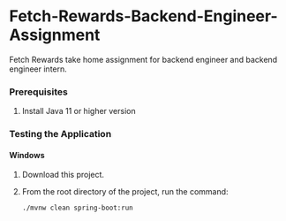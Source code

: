 # Fetch-Rewards-Backend-Engineer-Assignment
Fetch Rewards take home assignment for backend engineer and backend engineer intern.


### Prerequisites
1. Install Java 11 or higher version

### Testing the Application

#### Windows
1. Download this project.
2. From the root directory of the project, run the command:

    ``` ./mvnw clean spring-boot:run ```
